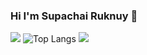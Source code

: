 ### Hi I'm Supachai Ruknuy 👋

<!--
**supachai2538/supachai2538** is a ✨ _special_ ✨ repository because its `README.md` (this file) appears on your GitHub profile.

Here are some ideas to get you started:

- 🔭 I’m currently working on ...
- 🌱 I’m currently learning ...
- 👯 I’m looking to collaborate on ...
- 🤔 I’m looking for help with ...
- 💬 Ask me about ...
- 📫 How to reach me: ...
- 😄 Pronouns: ...
- ⚡ Fun fact: ...
-->


![](http://github-profile-summary-cards.vercel.app/api/cards/stats?username=thesun7385&theme=dark) 
![Top Langs](https://github-readme-stats.vercel.app/api/top-langs/?username=thesun7385&theme=dark)
![](http://github-profile-summary-cards.vercel.app/api/cards/profile-details?username=thesun7385&theme=dark)


